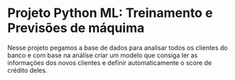 # Projeto Python ML: Treinamento e Previsões de máquima

 Nesse projeto pegamos a base de dados para analisar todos os clientes do banco e com base na análise criar um modelo que consiga ler as informações dos novos clientes e definir automaticamente o score de crédito deles.
